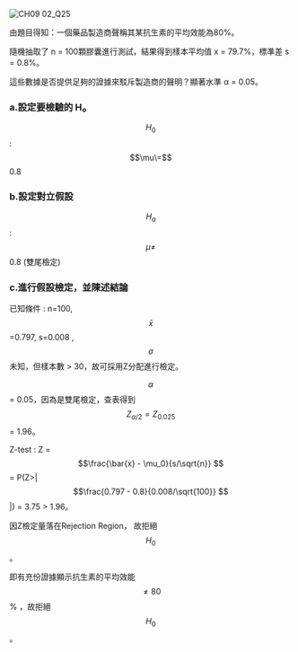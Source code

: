 
![CH09 02_Q25](https://github.com/user-attachments/assets/24680531-40d5-4c23-8782-1d846aad08da)

由題目得知：一個藥品製造商聲稱其某抗生素的平均效能為80%。 

隨機抽取了 n = 100顆膠囊進行測試，結果得到樣本平均值 x = 79.7%，標準差 s = 0.8%。 

這些數據是否提供足夠的證據來駁斥製造商的聲明？顯著水準 α = 0.05。

### a.設定要檢驗的 H₀ 

$$H_0$$ : $$\mu\=$$ 0.8  

### b.設定對立假設 

$$H_a$$ : $$\mu\ne $$ 0.8 (雙尾檢定) 

### c.進行假設檢定，並陳述結論 

已知條件 : n=100, $$\bar{x} $$=0.797, s=0.008 , $$\sigma $$未知，但樣本數 > 30，故可採用Z分配進行檢定。  

$$\alpha $$ = 0.05，因為是雙尾檢定，查表得到 $$Z_{\alpha /2}=Z_{0.025} $$  = 1.96。   

Z-test : Z = $$\frac{\bar{x} - \mu_0}{s/\sqrt{n}} $$  = P(Z>| $$\frac{0.797 - 0.8}{0.008/\sqrt{100}} $$ |) = 3.75 > 1.96。  

因Z檢定量落在Rejection Region， 故拒絕 $$H_{0} $$。 

即有充份證據顯示抗生素的平均效能 $$\ne 80 $$% ，故拒絕 $$H_{0} $$。 


